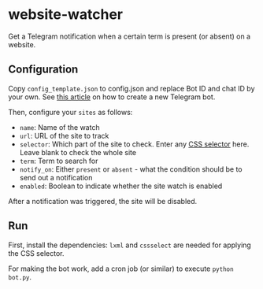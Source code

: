 # website-watcher

Get a Telegram notification when a certain term is present (or absent) on a website.

## Configuration

Copy `config_template.json` to config.json and replace Bot ID and chat ID by your own.
See [this article](https://medium.com/@ManHay_Hong/how-to-create-a-telegram-bot-and-send-messages-with-python-4cf314d9fa3e)
on how to create a new Telegram bot.

Then, configure your `sites` as follows:

* `name`: Name of the watch
* `url`: URL of the site to track
* `selector`: Which part of the site to check. Enter any [CSS selector](https://developer.mozilla.org/de/docs/Web/CSS/CSS_Selectors) here. Leave blank to check the whole site
* `term`: Term to search for
* `notify_on`: Either `present` or `absent` - what the condition should be to send out a notification
* `enabled`: Boolean to indicate whether the site watch is enabled

After a notification was triggered, the site will be disabled.

## Run

First, install the dependencies: `lxml` and `cssselect` are needed for applying the CSS selector.

For making the bot work, add a cron job (or similar) to execute `python bot.py`.
